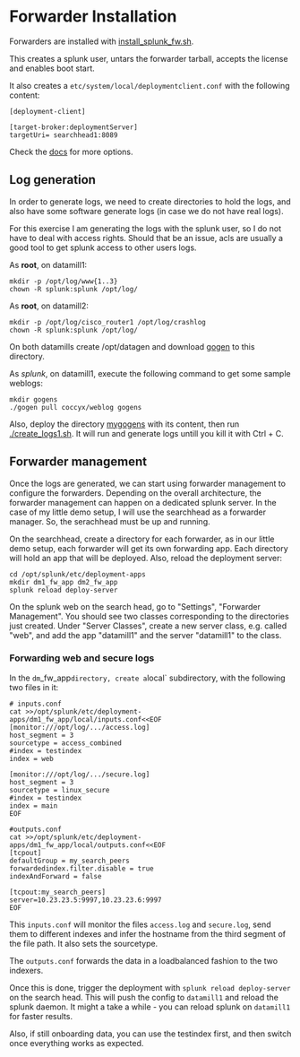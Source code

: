 # Forwarder Installation

Forwarders are installed with [install_splunk_fw.sh](./install_splunk_fw.sh).

This creates a splunk user, untars the forwarder tarball, accepts the license and enables boot start.

It also creates a `etc/system/local/deploymentclient.conf` with the following content:

```
[deployment-client]

[target-broker:deploymentServer]
targetUri= searchhead1:8089
```

Check the [docs](https://docs.splunk.com/Documentation/Splunk/7.0.2/Admin/Deploymentclientconf) for more options.

## Log generation
In order to generate logs, we need to create directories to hold the logs, and also have some software generate logs
(in case we do not have real logs).

For this exercise I am generating the logs with the splunk user, so I do not have to deal with access rights. Should that be
an issue, acls are usually a good tool to get splunk access to other users logs.

As **root**, on datamill1:
```
mkdir -p /opt/log/www{1..3}
chown -R splunk:splunk /opt/log/
```

As **root**, on datamill2:
```
mkdir -p /opt/log/cisco_router1 /opt/log/crashlog
chown -R splunk:splunk /opt/log/
```

On both datamills create /opt/datagen and download [gogen](https://github.com/coccyx/gogen) to this directory.

As *splunk*, on datamill1, execute the following command to get some sample weblogs:
```
mkdir gogens
./gogen pull coccyx/weblog gogens
```
Also, deploy the directory [mygogens](./mygogens) with its content, then run [./create_logs1.sh](./create_logs1.sh).
It will run and generate logs untill you kill it with Ctrl + C.

## Forwarder management
Once the logs are generated, we can start using forwarder management to configure the forwarders. Depending on the overall architecture, the 
forwarder management can happen on a dedicated splunk server. In the case of my little demo setup, I will use the searchhead as a forwarder manager. So, the serachhead must be up and running.

On the searchhead, create a directory for each forwarder, as in our little demo setup, each forwarder will get its own forwarding app.
Each directory will hold an app that will be deployed. Also, reload the deployment server: 

```
cd /opt/splunk/etc/deployment-apps
mkdir dm1_fw_app dm2_fw_app
splunk reload deploy-server
```

On the splunk web on the search head, go to "Settings", "Forwarder Management". You should see two classes corresponding to the directories just created.
Under "Server Classes", create a new server class, e.g. called "web", and add the app "datamill1" and the server "datamill1" to the class.

### Forwarding web and secure logs
In the `dm`_fw_app` directory, create a `local` subdirectory, with the following two files in it:

```
# inputs.conf
cat >>/opt/splunk/etc/deployment-apps/dm1_fw_app/local/inputs.conf<<EOF
[monitor:///opt/log/.../access.log]
host_segment = 3
sourcetype = access_combined
#index = testindex
index = web

[monitor:///opt/log/.../secure.log]
host_segment = 3
sourcetype = linux_secure
#index = testindex
index = main
EOF

#outputs.conf
cat >>/opt/splunk/etc/deployment-apps/dm1_fw_app/local/outputs.conf<<EOF
[tcpout]
defaultGroup = my_search_peers
forwardedindex.filter.disable = true
indexAndForward = false

[tcpout:my_search_peers]
server=10.23.23.5:9997,10.23.23.6:9997
EOF
```

This `inputs.conf` will monitor the files `access.log` and `secure.log`, send them to different indexes and infer the hostname from the third segment of the
file path. It also sets the sourcetype.

The `outputs.conf` forwards the data in a loadbalanced fashion to the two indexers.

Once this is done, trigger the deployment with `splunk reload deploy-server` on the search head. This will push the config to `datamill1`
and reload the splunk daemon. It might a take a while - you can reload splunk on `datamill1` for faster results.

Also, if still onboarding data, you can use the testindex first, and then switch once everything works as expected.
